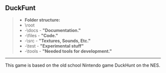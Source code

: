 ## DuckFunt

>- **Folder structure:** 
>- \\root
>- \-\docs - **"Documentation."**
>- \-\files - **"Code."**
>- \-\src - **"Textures, Sounds, Etc."**
>- \-\test - **"Experimental stuff"**
>- \-\tools - **"Needed tools for development."**

----------

This game is based on the old school Nintendo game DuckHunt on the NES.

